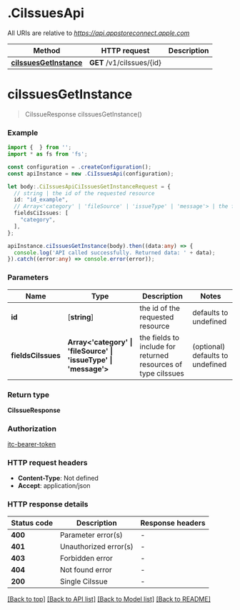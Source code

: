 # .CiIssuesApi

All URIs are relative to *https://api.appstoreconnect.apple.com*

Method | HTTP request | Description
------------- | ------------- | -------------
[**ciIssuesGetInstance**](CiIssuesApi.md#ciIssuesGetInstance) | **GET** /v1/ciIssues/{id} | 


# **ciIssuesGetInstance**
> CiIssueResponse ciIssuesGetInstance()


### Example


```typescript
import {  } from '';
import * as fs from 'fs';

const configuration = .createConfiguration();
const apiInstance = new .CiIssuesApi(configuration);

let body:.CiIssuesApiCiIssuesGetInstanceRequest = {
  // string | the id of the requested resource
  id: "id_example",
  // Array<'category' | 'fileSource' | 'issueType' | 'message'> | the fields to include for returned resources of type ciIssues (optional)
  fieldsCiIssues: [
    "category",
  ],
};

apiInstance.ciIssuesGetInstance(body).then((data:any) => {
  console.log('API called successfully. Returned data: ' + data);
}).catch((error:any) => console.error(error));
```


### Parameters

Name | Type | Description  | Notes
------------- | ------------- | ------------- | -------------
 **id** | [**string**] | the id of the requested resource | defaults to undefined
 **fieldsCiIssues** | **Array<&#39;category&#39; &#124; &#39;fileSource&#39; &#124; &#39;issueType&#39; &#124; &#39;message&#39;>** | the fields to include for returned resources of type ciIssues | (optional) defaults to undefined


### Return type

**CiIssueResponse**

### Authorization

[itc-bearer-token](README.md#itc-bearer-token)

### HTTP request headers

 - **Content-Type**: Not defined
 - **Accept**: application/json


### HTTP response details
| Status code | Description | Response headers |
|-------------|-------------|------------------|
**400** | Parameter error(s) |  -  |
**401** | Unauthorized error(s) |  -  |
**403** | Forbidden error |  -  |
**404** | Not found error |  -  |
**200** | Single CiIssue |  -  |

[[Back to top]](#) [[Back to API list]](README.md#documentation-for-api-endpoints) [[Back to Model list]](README.md#documentation-for-models) [[Back to README]](README.md)


